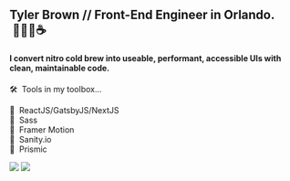 ## Tyler Brown // Front-End Engineer in Orlando. &nbsp;🧑🏼‍💻☕️
#### I convert nitro cold brew into useable, performant, accessible UIs with clean, maintainable code.

🛠&nbsp; Tools in my toolbox...

🚀&nbsp; ReactJS/GatsbyJS/NextJS<br />
🚀&nbsp; Sass<br />
🚀&nbsp; Framer Motion<br />
🚀&nbsp; Sanity.io<br />
🚀&nbsp; Prismic<br />

<a href="https://linkedin.com/in/tylerbrowndev/"><img src="https://img.shields.io/badge/LinkedIn-0077B5?style=for-the-badge&logo=linkedin&logoColor=white" /></a>
<a href="https://twitter.com/t_brown11b"><img src="https://img.shields.io/badge/Twitter-1DA1F2?style=for-the-badge&logo=twitter&logoColor=white" /></a>
